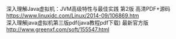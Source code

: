 深入理解Java虚拟机：JVM高级特性与最佳实践 第2版 高清PDF+源码  https://www.linuxidc.com/Linux/2014-09/106869.htm  
深入理解java虚拟机第三版pdf(java教程pdf下载) 最新官方版  http://www.greenxf.com/soft/155547.html  
